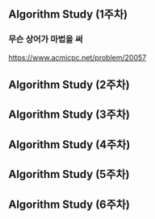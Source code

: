 ## Algorithm Study (1주차)
### 무슨 상어가 마법을 써
https://www.acmicpc.net/problem/20057
## Algorithm Study (2주차)
## Algorithm Study (3주차)
## Algorithm Study (4주차)
## Algorithm Study (5주차)
## Algorithm Study (6주차)
